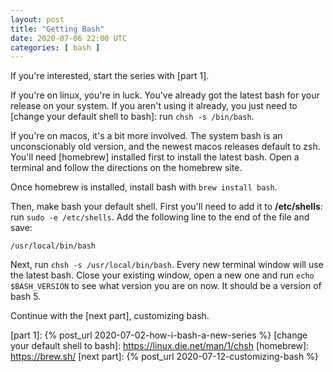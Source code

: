 ```yaml
---
layout: post
title: "Getting Bash"
date: 2020-07-06 22:00 UTC
categories: [ bash ]
---
```


If you're interested, start the series with [part 1].

If you're on linux, you're in luck. You've already got the latest bash
for your release on your system. If you aren't using it already, you
just need to [change your default shell to bash]: run
`chsh -s /bin/bash`.

If you're on macos, it's a bit more involved. The system bash is an
unconscionably old version, and the newest macos releases default to
zsh. You'll need [homebrew] installed first to install the latest bash.
Open a terminal and follow the directions on the homebrew site.

Once homebrew is installed, install bash with `brew install bash`.

Then, make bash your default shell. First you'll need to add it to
**/etc/shells**: run `sudo -e /etc/shells`. Add the following line to
the end of the file and save:

    /usr/local/bin/bash

Next, run `chsh -s /usr/local/bin/bash`. Every new terminal window will
use the latest bash. Close your existing window, open a new one and run
`echo $BASH_VERSION` to see what version you are on now. It should be a
version of bash 5.

Continue with the [next part], customizing bash.

  [part 1]: {% post_url 2020-07-02-how-i-bash-a-new-series %}
  [change your default shell to bash]: https://linux.die.net/man/1/chsh
  [homebrew]: https://brew.sh/
  [next part]: {% post_url 2020-07-12-customizing-bash %}
